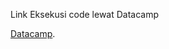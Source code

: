 Link Eksekusi code lewat Datacamp

[Datacamp](https://www.datacamp.com/datalab/w/9ebb6885-381c-49df-92fc-52d56572c0ea/edit).
